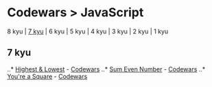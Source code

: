 # Codewars > JavaScript

8 kyu | [7 kyu](#7-kyu) | 6 kyu | 5 kyu | 4 kyu | 3 kyu | 2 kyu | 1 kyu

## 7 kyu
..* [Highest & Lowest](7-kyu/20190103-highest-&-lowest.js) - [Codewars](https://www.codewars.com/kata/highest-and-lowest/train/javascript)
..* [Sum Even Number](7-kyu/20190104-sum-even-numbers.js) - [Codewars](https://www.codewars.com/kata/sum-even-numbers)
..* [You're a Square](7-kyu/20190103-youre-a-square.js) - [Codewars](https://www.codewars.com/kata/youre-a-square/train/javascript)
